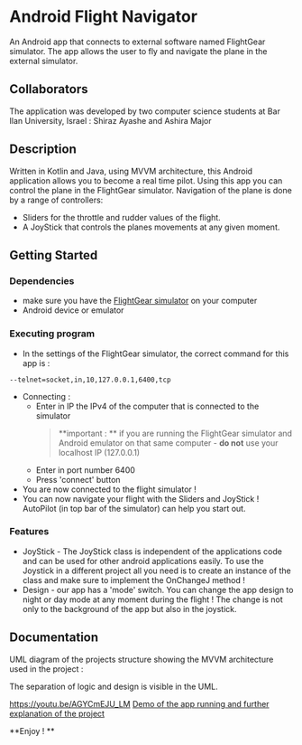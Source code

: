 # Android Flight Navigator

An Android app that connects to external software named FlightGear simulator.
The app allows the user to fly and navigate the plane in the external simulator.

## Collaborators

The application was developed by two computer science students at Bar Ilan University, Israel : Shiraz Ayashe and Ashira Major


## Description

Written in Kotlin and Java, using MVVM architecture, this Android application allows you to become a real time pilot.
Using this app you can control the plane in the FlightGear simulator.
Navigation of the plane is done by a range of controllers:
* Sliders for the throttle and rudder values of the flight.
* A JoyStick that controls the planes movements at any given moment.


## Getting Started

### Dependencies

* make sure you have the [FlightGear simulator](https://www.flightgear.org/) on your computer
* Android device or emulator


### Executing program

* In the settings of the FlightGear simulator, the correct command for this app is :
```
--telnet=socket,in,10,127.0.0.1,6400,tcp
```
* Connecting :
  * Enter in IP the IPv4 of the computer that is connected to the simulator
     > **important : ** if you are running the FlightGear simulator and Android emulator on that same computer - **do not** use your localhost IP (127.0.0.1)
  * Enter in port number 6400
  * Press 'connect' button
* You are now connected to the flight simulator !
* You can now navigate your flight with the Sliders and JoyStick ! AutoPilot (in top bar of the simulator) can help you start out.

### Features
* JoyStick - The JoyStick class is independent of the applications code and can be used for other android applications easily.
  To use the Joystick in a different project all you need is to create an instance of the class and make sure to implement the OnChangeJ method !
* Design - our app has a 'mode' switch. You can change the app design to night or day mode at any moment during the flight ! The change is not only to the background of the app but also in the joystick.

## Documentation

UML diagram of the projects structure showing the MVVM architecture used in the project :

The separation of logic and design is visible in the UML.

https://youtu.be/AGYCmEJU_LM
[Demo of the app running and further explanation of the project]()

**Enjoy ! **
